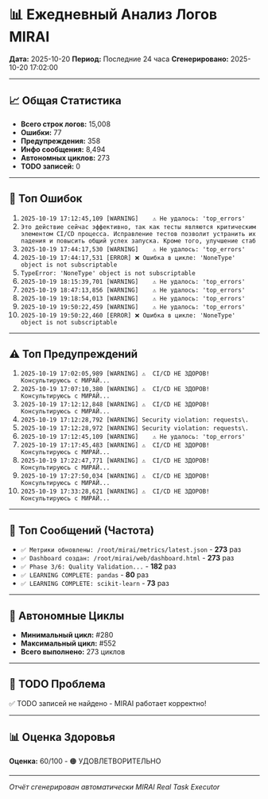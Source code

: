 # 📊 Ежедневный Анализ Логов MIRAI

**Дата:** 2025-10-20
**Период:** Последние 24 часа
**Сгенерировано:** 2025-10-20 17:02:00

---

## 📈 Общая Статистика

- **Всего строк логов:** 15,008
- **Ошибки:** 77
- **Предупреждения:** 358
- **Инфо сообщения:** 8,494
- **Автономных циклов:** 273
- **TODO записей:** 0

---

## 🔴 Топ Ошибок

1. `2025-10-19 17:12:45,109 [WARNING]    ⚠️ Не удалось: 'top_errors'`
2. `Это действие сейчас эффективно, так как тесты являются критическим элементом CI/CD процесса. Исправление тестов позволит устранить их падения и повысить общий успех запуска. Кроме того, улучшение стаб`
3. `2025-10-19 17:44:17,530 [WARNING]    ⚠️ Не удалось: 'top_errors'`
4. `2025-10-19 17:44:17,531 [ERROR] ❌ Ошибка в цикле: 'NoneType' object is not subscriptable`
5. `TypeError: 'NoneType' object is not subscriptable`
6. `2025-10-19 18:15:39,701 [WARNING]    ⚠️ Не удалось: 'top_errors'`
7. `2025-10-19 18:47:13,856 [WARNING]    ⚠️ Не удалось: 'top_errors'`
8. `2025-10-19 19:18:54,013 [WARNING]    ⚠️ Не удалось: 'top_errors'`
9. `2025-10-19 19:50:22,459 [WARNING]    ⚠️ Не удалось: 'top_errors'`
10. `2025-10-19 19:50:22,460 [ERROR] ❌ Ошибка в цикле: 'NoneType' object is not subscriptable`

---

## ⚠️ Топ Предупреждений

1. `2025-10-19 17:02:05,989 [WARNING] ⚠️  CI/CD НЕ ЗДОРОВ! Консультируюсь с МИРАЙ...`
2. `2025-10-19 17:07:10,380 [WARNING] ⚠️  CI/CD НЕ ЗДОРОВ! Консультируюсь с МИРАЙ...`
3. `2025-10-19 17:12:12,848 [WARNING] ⚠️  CI/CD НЕ ЗДОРОВ! Консультируюсь с МИРАЙ...`
4. `2025-10-19 17:12:28,792 [WARNING] Security violation: requests\.`
5. `2025-10-19 17:12:28,972 [WARNING] Security violation: requests\.`
6. `2025-10-19 17:12:45,109 [WARNING]    ⚠️ Не удалось: 'top_errors'`
7. `2025-10-19 17:17:45,483 [WARNING] ⚠️  CI/CD НЕ ЗДОРОВ! Консультируюсь с МИРАЙ...`
8. `2025-10-19 17:22:47,771 [WARNING] ⚠️  CI/CD НЕ ЗДОРОВ! Консультируюсь с МИРАЙ...`
9. `2025-10-19 17:27:50,034 [WARNING] ⚠️  CI/CD НЕ ЗДОРОВ! Консультируюсь с МИРАЙ...`
10. `2025-10-19 17:33:28,621 [WARNING] ⚠️  CI/CD НЕ ЗДОРОВ! Консультируюсь с МИРАЙ...`

---

## 💬 Топ Сообщений (Частота)

- `✅ Метрики обновлены: /root/mirai/metrics/latest.json` - **273** раз
- `✅ Dashboard создан: /root/mirai/web/dashboard.html` - **273** раз
- `✅ Phase 3/6: Quality Validation...` - **182** раз
- `✅ LEARNING COMPLETE: pandas` - **80** раз
- `✅ LEARNING COMPLETE: scikit-learn` - **73** раз

---

## 🔄 Автономные Циклы

- **Минимальный цикл:** #280
- **Максимальный цикл:** #552
- **Всего выполнено:** 273 циклов

---

## 🚨 TODO Проблема

✅ TODO записей не найдено - MIRAI работает корректно!

---

## 📊 Оценка Здоровья

**Оценка:** 60/100 - 🟠 УДОВЛЕТВОРИТЕЛЬНО

---

*Отчёт сгенерирован автоматически MIRAI Real Task Executor*
